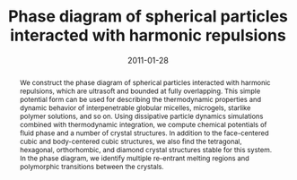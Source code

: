 ---
title: "Phase diagram of spherical particles interacted with harmonic repulsions"
authors:
- 朱有亮
- Zhong-Yuan Lu
date: "2011-01-28"
doi: "10.1063/1.3548886"
publication_types: ["期刊文章"]
publication: "The Journal of Chemical Physics"
abstract: "We construct the phase diagram of spherical particles  interacted with harmonic repulsions, which are ultrasoft and bounded at  fully overlapping. This simple potential form can be used for describing  the thermodynamic properties and dynamic behavior of interpenetrable  globular micelles, microgels, starlike polymer solutions, and so on.  Using dissipative particle dynamics simulations combined with  thermodynamic integration, we compute chemical potentials of fluid phase  and a number of crystal structures. In addition to the face-centered  cubic and body-centered cubic structures, we also find the tetragonal,  hexagonal, orthorhombic, and diamond crystal structures stable for this  system. In the phase diagram, we identify multiple re-entrant melting  regions and polymorphic transitions between the crystals."
url_pdf: "https://pubs.aip.org/jcp/article/134/4/044903/1006686/Phase-diagram-of-spherical-particles-interacted"
---